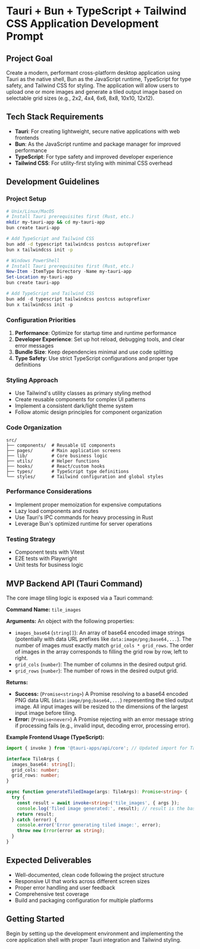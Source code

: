 # Tauri + Bun + TypeScript + Tailwind CSS Application Development Prompt

## Project Goal
Create a modern, performant cross-platform desktop application using Tauri as the native shell, Bun as the JavaScript runtime, TypeScript for type safety, and Tailwind CSS for styling. The application will allow users to upload one or more images and generate a tiled output image based on selectable grid sizes (e.g., 2x2, 4x4, 6x6, 8x8, 10x10, 12x12).

## Tech Stack Requirements

- **Tauri**: For creating lightweight, secure native applications with web frontends
- **Bun**: As the JavaScript runtime and package manager for improved performance
- **TypeScript**: For type safety and improved developer experience
- **Tailwind CSS**: For utility-first styling with minimal CSS overhead

## Development Guidelines

### Project Setup

```bash
# Unix/Linux/MacOS
# Install Tauri prerequisites first (Rust, etc.)
mkdir my-tauri-app && cd my-tauri-app
bun create tauri-app

# Add TypeScript and Tailwind CSS
bun add -d typescript tailwindcss postcss autoprefixer
bun x tailwindcss init -p
```

```powershell
# Windows PowerShell
# Install Tauri prerequisites first (Rust, etc.)
New-Item -ItemType Directory -Name my-tauri-app
Set-Location my-tauri-app
bun create tauri-app

# Add TypeScript and Tailwind CSS
bun add -d typescript tailwindcss postcss autoprefixer
bun x tailwindcss init -p
```

### Configuration Priorities

1. **Performance**: Optimize for startup time and runtime performance
2. **Developer Experience**: Set up hot reload, debugging tools, and clear error messages
3. **Bundle Size**: Keep dependencies minimal and use code splitting
4. **Type Safety**: Use strict TypeScript configurations and proper type definitions

### Styling Approach

- Use Tailwind's utility classes as primary styling method
- Create reusable components for complex UI patterns
- Implement a consistent dark/light theme system
- Follow atomic design principles for component organization

### Code Organization

```
src/
├── components/  # Reusable UI components
├── pages/       # Main application screens
├── lib/         # Core business logic
├── utils/       # Helper functions
├── hooks/       # React/custom hooks
├── types/       # TypeScript type definitions
└── styles/      # Tailwind configuration and global styles
```

### Performance Considerations

- Implement proper memoization for expensive computations
- Lazy load components and routes
- Use Tauri's IPC commands for heavy processing in Rust
- Leverage Bun's optimized runtime for server operations

### Testing Strategy

- Component tests with Vitest
- E2E tests with Playwright
- Unit tests for business logic

## MVP Backend API (Tauri Command)

The core image tiling logic is exposed via a Tauri command:

**Command Name:** `tile_images`

**Arguments:** An object with the following properties:
- `images_base64` (`string[]`): An array of base64 encoded image strings (potentially with data URL prefixes like `data:image/png;base64,...`). The number of images *must* exactly match `grid_cols * grid_rows`. The order of images in the array corresponds to filling the grid row by row, left to right.
- `grid_cols` (`number`): The number of columns in the desired output grid.
- `grid_rows` (`number`): The number of rows in the desired output grid.

**Returns:**
- **Success:** (`Promise<string>`) A Promise resolving to a base64 encoded PNG data URL (`data:image/png;base64,...`) representing the tiled output image. All input images will be resized to the dimensions of the largest input image before tiling.
- **Error:** (`Promise<never>`) A Promise rejecting with an error message string if processing fails (e.g., invalid input, decoding error, processing error).

**Example Frontend Usage (TypeScript):**

```typescript
import { invoke } from '@tauri-apps/api/core'; // Updated import for Tauri v2

interface TileArgs {
  images_base64: string[];
  grid_cols: number;
  grid_rows: number;
}

async function generateTiledImage(args: TileArgs): Promise<string> {
  try {
    const result = await invoke<string>('tile_images', { args });
    console.log('Tiled image generated:', result); // result is the base64 data URL
    return result;
  } catch (error) {
    console.error('Error generating tiled image:', error);
    throw new Error(error as string);
  }
}
```

## Expected Deliverables

- Well-documented, clean code following the project structure
- Responsive UI that works across different screen sizes
- Proper error handling and user feedback
- Comprehensive test coverage
- Build and packaging configuration for multiple platforms

## Getting Started

Begin by setting up the development environment and implementing the core application shell with proper Tauri integration and Tailwind styling.